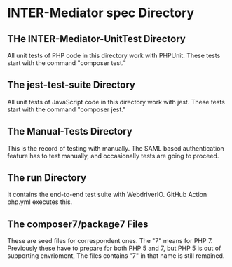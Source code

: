 # INTER-Mediator spec Directory

## THe INTER-Mediator-UnitTest Directory

All unit tests of PHP code in this directory work with PHPUnit.
These tests start with the command "composer test."

## The jest-test-suite Directory

All unit tests of JavaScript code in this directory work with jest.
These tests start with the command "composer jest."

## The Manual-Tests Directory

This is the record of testing with manually.
The SAML based authentication feature has to test manually,
and occasionally tests are going to proceed.

## The run Directory

It contains the end-to-end test suite with WebdriverIO.
GitHub Action php.yml executes this.

## The composer7/package7 Files

These are seed files for correspondent ones. The "7" means for PHP 7.
Previously these have to prepare for both PHP 5 and 7, but PHP 5 is out of supporting
envrioment, The files contains "7" in that name is still remained.
